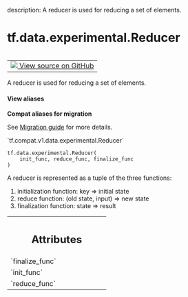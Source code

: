 description: A reducer is used for reducing a set of elements.

<div itemscope itemtype="http://developers.google.com/ReferenceObject">
<meta itemprop="name" content="tf.data.experimental.Reducer" />
<meta itemprop="path" content="Stable" />
<meta itemprop="property" content="__init__"/>
</div>

# tf.data.experimental.Reducer

<!-- Insert buttons and diff -->

<table class="tfo-notebook-buttons tfo-api nocontent" align="left">
<td>
  <a target="_blank" href="https://github.com/tensorflow/tensorflow/blob/r2.4/tensorflow/python/data/experimental/ops/grouping.py#L443-L467">
    <img src="https://www.tensorflow.org/images/GitHub-Mark-32px.png" />
    View source on GitHub
  </a>
</td>
</table>



A reducer is used for reducing a set of elements.

<section class="expandable">
  <h4 class="showalways">View aliases</h4>
  <p>
<b>Compat aliases for migration</b>
<p>See
<a href="https://www.tensorflow.org/guide/migrate">Migration guide</a> for
more details.</p>
<p>`tf.compat.v1.data.experimental.Reducer`</p>
</p>
</section>

<pre class="devsite-click-to-copy prettyprint lang-py tfo-signature-link">
<code>tf.data.experimental.Reducer(
    init_func, reduce_func, finalize_func
)
</code></pre>



<!-- Placeholder for "Used in" -->

A reducer is represented as a tuple of the three functions:
  1) initialization function: key => initial state
  2) reduce function: (old state, input) => new state
  3) finalization function: state => result



<!-- Tabular view -->
 <table class="responsive fixed orange">
<colgroup><col width="214px"><col></colgroup>
<tr><th colspan="2"><h2 class="add-link">Attributes</h2></th></tr>

<tr>
<td>
`finalize_func`
</td>
<td>

</td>
</tr><tr>
<td>
`init_func`
</td>
<td>

</td>
</tr><tr>
<td>
`reduce_func`
</td>
<td>

</td>
</tr>
</table>



